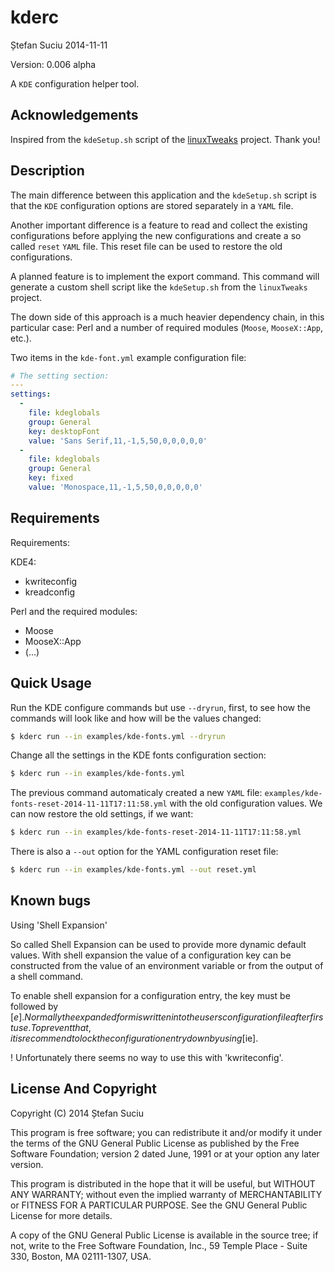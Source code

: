 kderc
=====
Ștefan Suciu
2014-11-11

Version: 0.006 alpha

A `KDE` configuration helper tool.


Acknowledgements
----------------

Inspired from the `kdeSetup.sh` script of the
[linuxTweaks](https://github.com/ryanpcmcquen/linuxTweaks) project.
Thank you!


Description
-----------

The main difference between this application and the `kdeSetup.sh`
script is that the `KDE` configuration options are stored separately
in a `YAML` file.

Another important difference is a feature to read and collect the
existing configurations before applying the new configurations and
create a so called `reset` `YAML` file.  This reset file can be used to
restore the old configurations.

A planned feature is to implement the export command.  This command
will generate a custom shell script like the `kdeSetup.sh` from the
`linuxTweaks` project.

The down side of this approach is a much heavier dependency chain, in
this particular case: Perl and a number of required modules (`Moose`,
`MooseX::App`, etc.).

Two items in the `kde-font.yml` example configuration file:


```yml
# The setting section:
---
settings:
  -
    file: kdeglobals
    group: General
    key: desktopFont
    value: 'Sans Serif,11,-1,5,50,0,0,0,0,0'
  -
    file: kdeglobals
    group: General
    key: fixed
    value: 'Monospace,11,-1,5,50,0,0,0,0,0'
```


Requirements
------------

Requirements:

KDE4:
- kwriteconfig
- kreadconfig

Perl and the required modules:
- Moose
- MooseX::App
- (...)


Quick Usage
-----------

Run the KDE configure commands but use `--dryrun`, first, to see how
the commands will look like and how will be the values changed:

```sh
$ kderc run --in examples/kde-fonts.yml --dryrun
```

Change all the settings in the KDE fonts configuration section:

```sh
$ kderc run --in examples/kde-fonts.yml
```

The previous command automaticaly created a new `YAML` file:
`examples/kde-fonts-reset-2014-11-11T17:11:58.yml` with the old
configuration values.  We can now restore the old settings, if we
want:

```sh
$ kderc run --in examples/kde-fonts-reset-2014-11-11T17:11:58.yml
```

There is also a `--out` option for the YAML configuration reset file:

```sh
$ kderc run --in examples/kde-fonts.yml --out reset.yml
```


Known bugs
----------

Using 'Shell Expansion'

So called Shell Expansion can be used to provide more dynamic default
values. With shell expansion the value of a configuration key can be
constructed from the value of an environment variable or from the
output of a shell command.

To enable shell expansion for a configuration entry, the key must be
followed by [$e].  Normally the expanded form is written into the
users configuration file after first use. To prevent that, it is
recommend to lock the configuration entry down by using [$ie].

! Unfortunately there seems no way to use this with 'kwriteconfig'.


License And Copyright
---------------------

Copyright (C) 2014 Ștefan Suciu

This program is free software; you can redistribute it and/or modify
it under the terms of the GNU General Public License as published by
the Free Software Foundation; version 2 dated June, 1991 or at your option
any later version.

This program is distributed in the hope that it will be useful,
but WITHOUT ANY WARRANTY; without even the implied warranty of
MERCHANTABILITY or FITNESS FOR A PARTICULAR PURPOSE.  See the
GNU General Public License for more details.

A copy of the GNU General Public License is available in the source tree;
if not, write to the Free Software Foundation, Inc.,
59 Temple Place - Suite 330, Boston, MA 02111-1307, USA.
